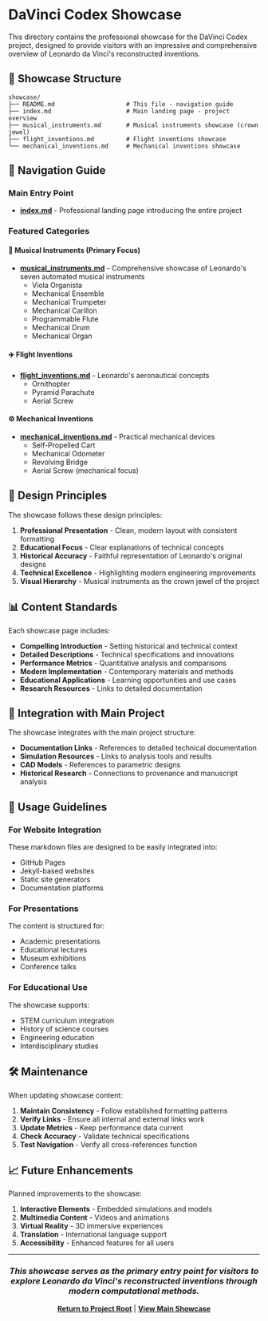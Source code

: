 <!--
Copyright (c) 2025 davinci-codex contributors

Permission is hereby granted, free of charge, to any person obtaining a copy
of this software and associated documentation files (the "Software"), to deal
in the Software without restriction, including without limitation the rights
to use, copy, modify, merge, publish, distribute, sublicense, and/or sell
copies of the Software, and to permit persons to whom the Software is
furnished to do so, subject to the following conditions:

The above copyright notice and this permission notice shall be included in all
copies or substantial portions of the Software.

THE SOFTWARE IS PROVIDED "AS IS", WITHOUT WARRANTY OF ANY KIND, EXPRESS OR
IMPLIED, INCLUDING BUT NOT LIMITED TO THE WARRANTIES OF MERCHANTABILITY,
FITNESS FOR A PARTICULAR PURPOSE AND NONINFRINGEMENT. IN NO EVENT SHALL THE
AUTHORS OR COPYRIGHT HOLDERS BE LIABLE FOR ANY CLAIM, DAMAGES OR OTHER
LIABILITY, WHETHER IN AN ACTION OF CONTRACT, TORT OR OTHERWISE, ARISING FROM,
OUT OF OR IN CONNECTION WITH THE SOFTWARE OR THE USE OR OTHER DEALINGS IN THE
SOFTWARE.

This content is dedicated to the public domain under CC0 1.0 Universal.
Original designs and concepts by Leonardo da Vinci (1452-1519) are in the public domain.
-->

# DaVinci Codex Showcase

This directory contains the professional showcase for the DaVinci Codex project, designed to provide visitors with an impressive and comprehensive overview of Leonardo da Vinci's reconstructed inventions.

## 📁 Showcase Structure

```
showcase/
├── README.md                    # This file - navigation guide
├── index.md                     # Main landing page - project overview
├── musical_instruments.md       # Musical instruments showcase (crown jewel)
├── flight_inventions.md         # Flight inventions showcase
└── mechanical_inventions.md     # Mechanical inventions showcase
```

## 🎯 Navigation Guide

### Main Entry Point
- **[index.md](index.md)** - Professional landing page introducing the entire project

### Featured Categories

#### 🎵 Musical Instruments (Primary Focus)
- **[musical_instruments.md](musical_instruments.md)** - Comprehensive showcase of Leonardo's seven automated musical instruments
  - Viola Organista
  - Mechanical Ensemble
  - Mechanical Trumpeter
  - Mechanical Carillon
  - Programmable Flute
  - Mechanical Drum
  - Mechanical Organ

#### ✈️ Flight Inventions
- **[flight_inventions.md](flight_inventions.md)** - Leonardo's aeronautical concepts
  - Ornithopter
  - Pyramid Parachute
  - Aerial Screw

#### ⚙️ Mechanical Inventions
- **[mechanical_inventions.md](mechanical_inventions.md)** - Practical mechanical devices
  - Self-Propelled Cart
  - Mechanical Odometer
  - Revolving Bridge
  - Aerial Screw (mechanical focus)

## 🎨 Design Principles

The showcase follows these design principles:

1. **Professional Presentation** - Clean, modern layout with consistent formatting
2. **Educational Focus** - Clear explanations of technical concepts
3. **Historical Accuracy** - Faithful representation of Leonardo's original designs
4. **Technical Excellence** - Highlighting modern engineering improvements
5. **Visual Hierarchy** - Musical instruments as the crown jewel of the project

## 📊 Content Standards

Each showcase page includes:

- **Compelling Introduction** - Setting historical and technical context
- **Detailed Descriptions** - Technical specifications and innovations
- **Performance Metrics** - Quantitative analysis and comparisons
- **Modern Implementation** - Contemporary materials and methods
- **Educational Applications** - Learning opportunities and use cases
- **Research Resources** - Links to detailed documentation

## 🔗 Integration with Main Project

The showcase integrates with the main project structure:

- **Documentation Links** - References to detailed technical documentation
- **Simulation Resources** - Links to analysis tools and results
- **CAD Models** - References to parametric designs
- **Historical Research** - Connections to provenance and manuscript analysis

## 🚀 Usage Guidelines

### For Website Integration
These markdown files are designed to be easily integrated into:
- GitHub Pages
- Jekyll-based websites
- Static site generators
- Documentation platforms

### For Presentations
The content is structured for:
- Academic presentations
- Educational lectures
- Museum exhibitions
- Conference talks

### For Educational Use
The showcase supports:
- STEM curriculum integration
- History of science courses
- Engineering education
- Interdisciplinary studies

## 🛠️ Maintenance

When updating showcase content:

1. **Maintain Consistency** - Follow established formatting patterns
2. **Verify Links** - Ensure all internal and external links work
3. **Update Metrics** - Keep performance data current
4. **Check Accuracy** - Validate technical specifications
5. **Test Navigation** - Verify all cross-references function

## 📈 Future Enhancements

Planned improvements to the showcase:

1. **Interactive Elements** - Embedded simulations and models
2. **Multimedia Content** - Videos and animations
3. **Virtual Reality** - 3D immersive experiences
4. **Translation** - International language support
5. **Accessibility** - Enhanced features for all users

---

<div align="center">

### *This showcase serves as the primary entry point for visitors to explore Leonardo da Vinci's reconstructed inventions through modern computational methods.*

[**Return to Project Root**](../README.md) | [**View Main Showcase**](index.md)

</div>